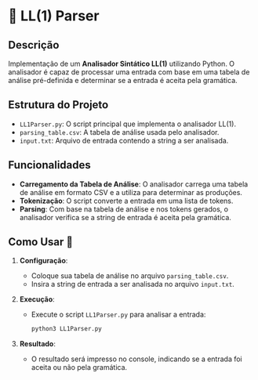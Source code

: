 # 🌟 LL(1) Parser

## Descrição
Implementação de um **Analisador Sintático LL(1)** utilizando Python. O analisador é capaz de processar uma entrada com base em uma tabela de análise pré-definida e determinar se a entrada é aceita pela gramática.

## Estrutura do Projeto
- `LL1Parser.py`: O script principal que implementa o analisador LL(1).
- `parsing_table.csv`: A tabela de análise usada pelo analisador.
- `input.txt`: Arquivo de entrada contendo a string a ser analisada.

## Funcionalidades
- **Carregamento da Tabela de Análise**: O analisador carrega uma tabela de análise em formato CSV e a utiliza para determinar as produções.
- **Tokenização**: O script converte a entrada em uma lista de tokens.
- **Parsing**: Com base na tabela de análise e nos tokens gerados, o analisador verifica se a string de entrada é aceita pela gramática.

## Como Usar 🚀
1. **Configuração**:
   - Coloque sua tabela de análise no arquivo `parsing_table.csv`.
   - Insira a string de entrada a ser analisada no arquivo `input.txt`.

2. **Execução**:
   - Execute o script `LL1Parser.py` para analisar a entrada:
     ```bash
     python3 LL1Parser.py
     ```

3. **Resultado**:
   - O resultado será impresso no console, indicando se a entrada foi aceita ou não pela gramática.

